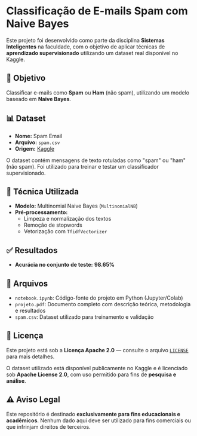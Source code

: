 # Classificação de E-mails Spam com Naive Bayes

Este projeto foi desenvolvido como parte da disciplina **Sistemas Inteligentes** na faculdade, com o objetivo de aplicar técnicas de **aprendizado supervisionado** utilizando um dataset real disponível no Kaggle.

## 📨 Objetivo

Classificar e-mails como **Spam** ou **Ham** (não spam), utilizando um modelo baseado em **Naive Bayes**.

## 📊 Dataset

- **Nome:** Spam Email
- **Arquivo:** `spam.csv`
- **Origem:** [Kaggle](https://www.kaggle.com/datasets/abdallahwagih/spam-emails)

O dataset contém mensagens de texto rotuladas como "spam" ou "ham" (não spam). Foi utilizado para treinar e testar um classificador supervisionado.

## 🧠 Técnica Utilizada

- **Modelo:** Multinomial Naive Bayes (`MultinomialNB`)
- **Pré-processamento:** 
  - Limpeza e normalização dos textos
  - Remoção de stopwords
  - Vetorização com `TfidfVectorizer`

## ✅ Resultados

- **Acurácia no conjunto de teste:** **98.65%**

## 📎 Arquivos

- `notebook.ipynb`: Código-fonte do projeto em Python (Jupyter/Colab)
- `projeto.pdf`: Documento completo com descrição teórica, metodologia e resultados
- `spam.csv`: Dataset utilizado para treinamento e validação

## 📜 Licença

Este projeto está sob a **Licença Apache 2.0** — consulte o arquivo [`LICENSE`](./LICENSE) para mais detalhes.

O dataset utilizado está disponível publicamente no Kaggle e é licenciado sob **Apache License 2.0**, com uso permitido para fins de **pesquisa e análise**.

## ⚠️ Aviso Legal

Este repositório é destinado **exclusivamente para fins educacionais e acadêmicos**. Nenhum dado aqui deve ser utilizado para fins comerciais ou que infrinjam direitos de terceiros.
